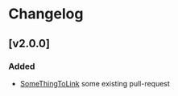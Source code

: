 # Changelog

## [v2.0.0]

### Added

- [SomeThingToLink] some existing pull-request

[SomeThingToLink]: https://someUrl.com